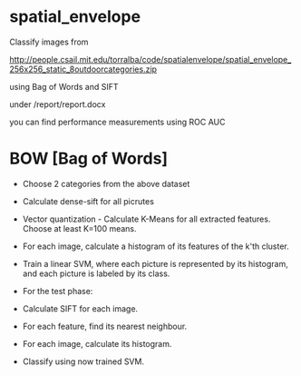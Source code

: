 # spatial_envelope

Classify images from 

http://people.csail.mit.edu/torralba/code/spatialenvelope/spatial_envelope_256x256_static_8outdoorcategories.zip

using Bag of Words and SIFT

under /report/report.docx

you can find performance measurements using ROC AUC

# BOW [Bag of Words]

* Choose 2 categories from the above dataset
* Calculate dense-sift for all picrutes
* Vector quantization - Calculate K-Means for all extracted features. Choose at least K=100 means.
* For each image, calculate a histogram of its features of the k'th cluster.
* Train a linear SVM, where each picture is represented by its histogram, and each picture is labeled by its class.

* For the test phase:
* Calculate SIFT for each image.
* For each feature, find its nearest neighbour.
* For each image, calculate its histogram.
* Classify using now trained SVM.

